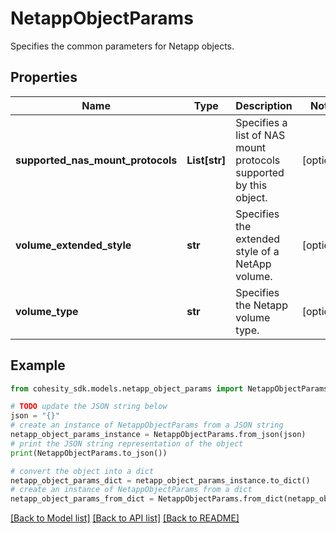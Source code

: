# NetappObjectParams

Specifies the common parameters for Netapp objects.

## Properties

Name | Type | Description | Notes
------------ | ------------- | ------------- | -------------
**supported_nas_mount_protocols** | **List[str]** | Specifies a list of NAS mount protocols supported by this object. | [optional] 
**volume_extended_style** | **str** | Specifies the extended style of a NetApp volume. | [optional] 
**volume_type** | **str** | Specifies the Netapp volume type. | [optional] 

## Example

```python
from cohesity_sdk.models.netapp_object_params import NetappObjectParams

# TODO update the JSON string below
json = "{}"
# create an instance of NetappObjectParams from a JSON string
netapp_object_params_instance = NetappObjectParams.from_json(json)
# print the JSON string representation of the object
print(NetappObjectParams.to_json())

# convert the object into a dict
netapp_object_params_dict = netapp_object_params_instance.to_dict()
# create an instance of NetappObjectParams from a dict
netapp_object_params_from_dict = NetappObjectParams.from_dict(netapp_object_params_dict)
```
[[Back to Model list]](../README.md#documentation-for-models) [[Back to API list]](../README.md#documentation-for-api-endpoints) [[Back to README]](../README.md)


